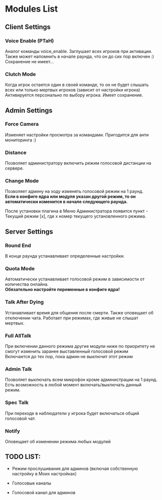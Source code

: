 # Modules List

## Client Settings
### Voice Enable (PTaH)
Аналог команды voice_enable. Заглушает всех игроков при активации. Также может напомнить в начале раунда, что он до сих пор включен :)<br>
Сохранение не имеет...

### Clutch Mode
Когда игрок остается один в своей команде, то он не будет слышать всех или только мертвых игроков (зависит от настройки игрока)<br>
Активируется персонально по выбору игрока. Имеет сохранение.

## Admin Settings
### Force Camera
Изменяет настройки просмотра за командами. Пригодится для анти мониторинга :)

### Distance
Позволяет администратору включить режим голосовой дистанции на сервере.

### Change Mode
Позволяет админу на ходу изменять голосовой режим на 1 раунд.<br>
**Если в конфиге ядра или модуля указан другой режим, то он автоматически изменится в начале следующего раунда.**

После установки плагина в Меню Администратора появится пункт - Текущий режим [x], где x номер текущего установленного режима.

## Server Settings
### Round End
В конце раунда устанавливает определенные настройки.

### Quota Mode
Автоматически устанавливает голосовой режим в зависимости от количества онлайна.<br>
**Обязательно настройте переменные в конфиге ядра!**

### Talk After Dying
Устанавливает время для общения после смерти. Также оповещает об отключении чата. Работает при режимах, где живые не слышат мертвых.

### Full AllTalk
При включении данного режима другие модули ниже по приоритету не смогут изменить заранее выставленный голосовой режим<br>
Включается до тех пор, пока админ не выключит этот режим

### Admin Talk
Позволяет выключать всем микрофон кроме администрации на 1 раунд. Есть возможность в любой момент включать/выключать данный режим.

### Spec Talk   
При переходе в наблюдатели у игрока будет включаться общий голосовой чат.

### Notify  
Оповещает об изменении режима любых модулей

## TODO LIST:
- Режим прослушивания для админов (включая собственную настройку в Моих настройках)

- Голосовые каналы
- Голосовой канал для админов